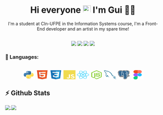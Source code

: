 <h1 align='center'>
  Hi everyone <img src="https://media.giphy.com/media/hvRJCLFzcasrR4ia7z/giphy.gif" height="25px" width="25px"> I'm Gui 👨‍💻 
</h1>
<p align='center'>
I'm a student at CIn-UFPE in the Information Systems course, I'm a Front-End developer and an artist in my spare time!
</p>

<br />



<div align="center"> 
  <a align="center" href="https://www.behance.net/guipessoa" target="_blank"><img src="https://img.shields.io/badge/-Behance-blue?style=for-the-badge&logo=behance&logoColor=white" target="_blank"></a>
  <a align="center" href="https://www.instagram.com/gui.cpessoa/" target="_blank"><img src="https://img.shields.io/badge/-Instagram-%23E4405F?style=for-the-badge&logo=instagram&logoColor=white" target="_blank"></a>
 	<a align="center" href="https://www.artstation.com/guipessoa" target="_blank"><img src="https://img.shields.io/badge/-Artstation-3a464b?style=for-the-badge&logo=Sololearn&logoColor=white" target="_blank"></a>
  <a align="center" href = "mailto:guilhermecaioramos50@gmail.com"><img src="https://img.shields.io/badge/-Gmail-%23333?style=for-the-badge&logo=gmail&logoColor=white" target="_blank"></a>
  
</div>




 
### :rocket: Languages:
<div align="center" style="display: inline_block"><br>
   <img align="center" alt="HTML" height="30" width="40" src="https://raw.githubusercontent.com/devicons/devicon/master/icons/python/python-original.svg">
  <img align="center" alt="HTML" height="30" width="40" src="https://raw.githubusercontent.com/devicons/devicon/master/icons/html5/html5-original.svg">
  <img align="center" alt="CSS" height="30" width="40" src="https://raw.githubusercontent.com/devicons/devicon/master/icons/css3/css3-original.svg">
  <img align="center" alt="Js" height="30" width="40" src="https://raw.githubusercontent.com/devicons/devicon/master/icons/javascript/javascript-plain.svg">
  <img align="center" alt="React" height="30" width="40" src="https://raw.githubusercontent.com/devicons/devicon/master/icons/react/react-original.svg">
  <img align="center" alt="Nodejs" height="30" width="40" src="https://raw.githubusercontent.com/devicons/devicon/master/icons/nodejs/nodejs-original.svg">
  <img align="center" alt="Mongodb" height="30" width="40" src="https://raw.githubusercontent.com/devicons/devicon/master/icons/mysql/mysql-original.svg">
 <img align="center" alt="Postgresql" height="30" width="40" src="https://raw.githubusercontent.com/devicons/devicon/master/icons/postgresql/postgresql-original.svg">
 <img align="center" alt="Figma" height="30" width="40" src="https://raw.githubusercontent.com/devicons/devicon/master/icons/figma/figma-original.svg">
</div>
  
##


## ⚡ Github Stats 
<a href="https://github.com/anuraghazra/github-readme-stats">
  <img align="center" height=140  src="https://github-readme-stats.vercel.app/api?username=GuiCPessoa&show_icons=true&theme=radical&repo=convoychat" />
</a>
<a href="https://github.com/anuraghazra/convoychat">
  <img align="center" height=140  src="https://github-readme-stats.vercel.app/api/top-langs?username=GuiCPessoa&layout=compact&langs_count=8&card_width=320&theme=radical&repo=convoychat" />
</a>





